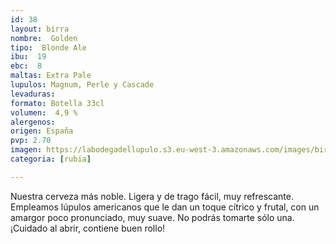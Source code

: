 ```yaml
---
id: 38
layout: birra
nombre:  Golden
tipo:  Blonde Ale
ibu:  19
ebc:  8
maltas: Extra Pale
lupulos: Magnum, Perle y Cascade
levaduras: 
formato: Botella 33cl
volumen:  4,9 %
alergenos: 
origen: España
pvp: 2.70
imagen: https://labodegadellupulo.s3.eu-west-3.amazonaws.com/images/birras/golden.jpg
categoria: [rubia]

---
```

Nuestra cerveza más noble. Ligera y de trago fácil, muy refrescante. Empleamos lúpulos americanos que le dan un toque cítrico y frutal, con un amargor poco pronunciado, muy suave. No podrás tomarte sólo una. ¡Cuidado al abrir, contiene buen rollo!
